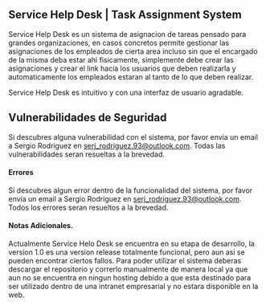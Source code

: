 ## Service Help Desk | Task Assignment System

Service Help Desk es un sistema de asignacion de tareas pensado para grandes organizaciones, en casos concretos permite gestionar las asignaciones de los empleados de cierta area incluso sin que el encargado de la misma deba estar ahi fisicamente, simplemente debe crear las asignaciones y crear el link hacia los usuarios que deben realizarla y automaticamente los empleados estaran al tanto de lo que deben realizar.

Service Help Desk es intuitivo y con una interfaz de usuario agradable.

## Vulnerabilidades de Seguridad

Si descubres alguna vulnerabilidad con el sistema, por favor envia un email a Sergio Rodriguez en serj_rodriguez.93@outlook.com. Todas las vulnerabilidades seran resueltas a la brevedad. 

#### Errores

Si descubres algun error dentro de la funcionalidad del sistema, por favor envia un email a Sergio Rodriguez en serj_rodriguez.93@outlook.com. Todos los errores seran resueltos a la brevedad.

#### Notas Adicionales.

Actualmente Service Helo Desk se encuentra en su etapa de desarrollo, la version 1.0 es una version release totalmente funcional, pero aun asi se pueden encontrar ciertos fallos. Para poder utilizar el sistema deberas descargar el repositorio y correrlo manualmente de manera local ya que aun no se encuentra en ningun hosting debido a que esta destinado para ser utilizado dentro de una intranet empresarial y no estara disponible en la web.
